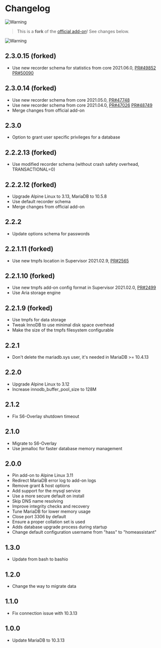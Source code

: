 # Changelog

![Warning][warning_stripe]

> This is a **fork** of the [official add-on][official_addon]! See changes below.

![Warning][warning_stripe]

## 2.3.0.15 (forked)

- Use new recorder schema for statistics from core 2021.06.0, [PR#49852](https://github.com/home-assistant/core/pull/49852) [PR#50090](https://github.com/home-assistant/core/pull/50090)

## 2.3.0.14 (forked)

- Use new recorder schema from core 2021.05.0, [PR#47748](https://github.com/home-assistant/core/pull/47748)
- Use new recorder schema from core 2021.04.0, [PR#47026](https://github.com/home-assistant/core/pull/47026) [PR#48749](https://github.com/home-assistant/core/pull/48749)
- Merge changes from official add-on

## 2.3.0

- Option to grant user specific privileges for a database

## 2.2.2.13 (forked)

- Use modified recorder schema (without crash safety overhead, TRANSACTIONAL=0)

## 2.2.2.12 (forked)

- Upgrade Alpine Linux to 3.13, MariaDB to 10.5.8
- Use default recorder schema
- Merge changes from official add-on

## 2.2.2

- Update options schema for passwords

## 2.2.1.11 (forked)

- Use new tmpfs location in Supervisor 2021.02.9, [PR#2565](https://github.com/home-assistant/supervisor/pull/2565)

## 2.2.1.10 (forked)

- Use new tmpfs add-on config format in Supervisor 2021.02.0, [PR#2499](https://github.com/home-assistant/supervisor/pull/2499)
- Use Aria storage engine

## 2.2.1.9 (forked)

- Use tmpfs for data storage
- Tweak InnoDB to use minimal disk space overhead
- Make the size of the tmpfs filesystem configurable

## 2.2.1

- Don't delete the mariadb.sys user, it's needed in MariaDB >= 10.4.13

## 2.2.0

- Upgrade Alpine Linux to 3.12
- Increase innodb_buffer_pool_size to 128M

## 2.1.2

- Fix S6-Overlay shutdown timeout

## 2.1.0

- Migrate to S6-Overlay
- Use jemalloc for faster database memory management

## 2.0.0

- Pin add-on to Alpine Linux 3.11
- Redirect MariaDB error log to add-on logs
- Remove grant & host options
- Add support for the mysql service
- Use a more secure default on install
- Skip DNS name resolving
- Improve integrity checks and recovery
- Tune MariaDB for lower memory usage
- Close port 3306 by default
- Ensure a proper collation set is used
- Adds database upgrade process during startup
- Change default configuration username from "hass" to "homeassistant"

## 1.3.0

- Update from bash to bashio

## 1.2.0

- Change the way to migrate data

## 1.1.0

- Fix connection issue with 10.3.13

## 1.0.0

- Update MariaDB to 10.3.13

[warning_stripe]: https://github.com/lmagyar/homeassistant-addon-mariadb-inmemory/raw/master/mariadb/warning_stripe.png
[official_addon]: https://github.com/home-assistant/addons/tree/master/mariadb
